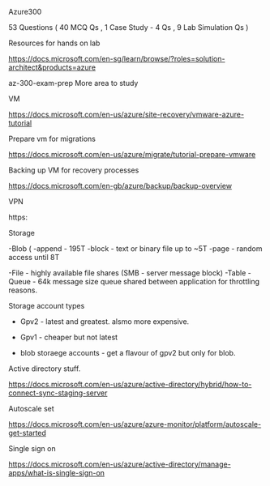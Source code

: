 Azure300

53 Questions ( 40 MCQ Qs , 1 Case Study - 4 Qs , 9 Lab Simulation Qs )

Resources for hands on lab 

https://docs.microsoft.com/en-sg/learn/browse/?roles=solution-architect&products=azure

az-300-exam-prep
More area to study

VM

https://docs.microsoft.com/en-us/azure/site-recovery/vmware-azure-tutorial

Prepare vm for migrations

https://docs.microsoft.com/en-us/azure/migrate/tutorial-prepare-vmware

Backing up VM for recovery processes

https://docs.microsoft.com/en-gb/azure/backup/backup-overview

VPN

https:


Storage 

-Blob  (
  -append - 195T 
  -block - text or binary file up to ~5T 
  -page - random access until 8T

-File - highly available file shares (SMB - server message block)
-Table
-Queue - 64k message size queue shared between application for throttling reasons. 

Storage account  types 

- Gpv2 - latest and greatest. alsmo more expensive. 

- Gpv1 - cheaper but not latest

- blob storaege accounts - get a flavour of gpv2 but only for blob.

Active directory stuff.


https://docs.microsoft.com/en-us/azure/active-directory/hybrid/how-to-connect-sync-staging-server

Autoscale set

https://docs.microsoft.com/en-us/azure/azure-monitor/platform/autoscale-get-started

Single sign on

https://docs.microsoft.com/en-us/azure/active-directory/manage-apps/what-is-single-sign-on

